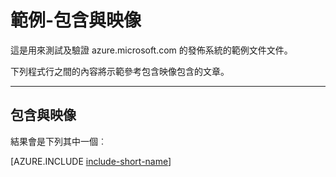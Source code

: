 <properties pageTitle="文件範例-包含與映像" metaKeywords="" description="這是範例文件" services="" documentationCenter="" title="Documentation Example - Includes with Images" solutions="" authors="" videoId="" scriptId="" />

# 範例-包含與映像 #

這是用來測試及驗證 azure.microsoft.com 的發佈系統的範例文件文件。  

下列程式行之間的內容將示範參考包含映像包含的文章。  


---
## 包含與映像 ##

結果會是下列其中一個︰

[AZURE.INCLUDE [include-short-name](../includes/example-include-images.md)]
